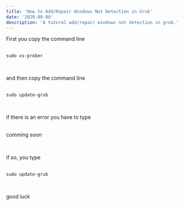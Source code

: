 ```yaml
---
title: 'How to Add/Repair Windows Not Detection in Grub'
date: '2020-09-09'
description: 'A tutoral add/repair windows not detection in grub.'
---
```


First you copy the command line <br/><br/>

<div class="CodeBox">
  <pre><code class="CodeText">sudo os-prober </code></pre> 
</div>

<br/>

and then copy the command line <br/><br/>

<div class="CodeBox">
  <pre><code class="CodeText">sudo update-grub</code></pre>
</div>

<br/>

if there is an error you have to type <br/><br/>

comming soon

<br/>

if so, you type <br/><br/>

<div class="CodeBox">
  <pre><code class="CodeText">sudo update-grub</code></pre> 
</div>

<br/>

good luck
